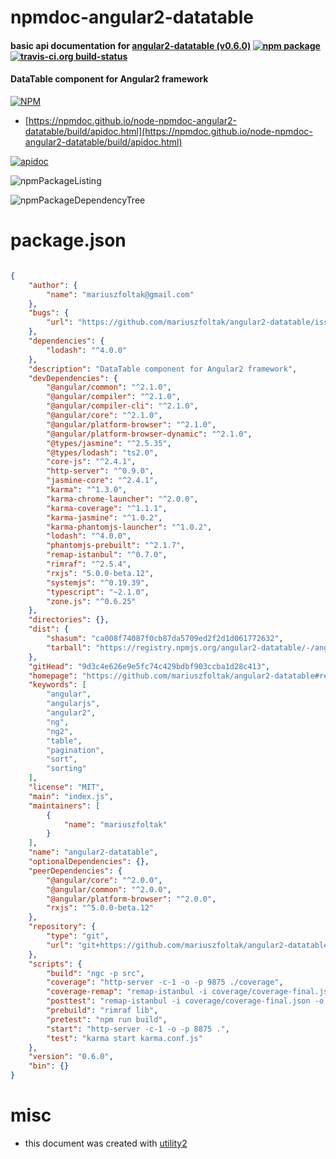 # npmdoc-angular2-datatable

#### basic api documentation for  [angular2-datatable (v0.6.0)](https://github.com/mariuszfoltak/angular2-datatable#readme)  [![npm package](https://img.shields.io/npm/v/npmdoc-angular2-datatable.svg?style=flat-square)](https://www.npmjs.org/package/npmdoc-angular2-datatable) [![travis-ci.org build-status](https://api.travis-ci.org/npmdoc/node-npmdoc-angular2-datatable.svg)](https://travis-ci.org/npmdoc/node-npmdoc-angular2-datatable)

#### DataTable component for Angular2 framework

[![NPM](https://nodei.co/npm/angular2-datatable.png?downloads=true&downloadRank=true&stars=true)](https://www.npmjs.com/package/angular2-datatable)

- [https://npmdoc.github.io/node-npmdoc-angular2-datatable/build/apidoc.html](https://npmdoc.github.io/node-npmdoc-angular2-datatable/build/apidoc.html)

[![apidoc](https://npmdoc.github.io/node-npmdoc-angular2-datatable/build/screenCapture.buildCi.browser.%252Ftmp%252Fbuild%252Fapidoc.html.png)](https://npmdoc.github.io/node-npmdoc-angular2-datatable/build/apidoc.html)

![npmPackageListing](https://npmdoc.github.io/node-npmdoc-angular2-datatable/build/screenCapture.npmPackageListing.svg)

![npmPackageDependencyTree](https://npmdoc.github.io/node-npmdoc-angular2-datatable/build/screenCapture.npmPackageDependencyTree.svg)



# package.json

```json

{
    "author": {
        "name": "mariuszfoltak@gmail.com"
    },
    "bugs": {
        "url": "https://github.com/mariuszfoltak/angular2-datatable/issues"
    },
    "dependencies": {
        "lodash": "^4.0.0"
    },
    "description": "DataTable component for Angular2 framework",
    "devDependencies": {
        "@angular/common": "^2.1.0",
        "@angular/compiler": "^2.1.0",
        "@angular/compiler-cli": "^2.1.0",
        "@angular/core": "^2.1.0",
        "@angular/platform-browser": "^2.1.0",
        "@angular/platform-browser-dynamic": "^2.1.0",
        "@types/jasmine": "^2.5.35",
        "@types/lodash": "ts2.0",
        "core-js": "^2.4.1",
        "http-server": "^0.9.0",
        "jasmine-core": "^2.4.1",
        "karma": "^1.3.0",
        "karma-chrome-launcher": "^2.0.0",
        "karma-coverage": "^1.1.1",
        "karma-jasmine": "^1.0.2",
        "karma-phantomjs-launcher": "^1.0.2",
        "lodash": "^4.0.0",
        "phantomjs-prebuilt": "^2.1.7",
        "remap-istanbul": "^0.7.0",
        "rimraf": "^2.5.4",
        "rxjs": "5.0.0-beta.12",
        "systemjs": "^0.19.39",
        "typescript": "~2.1.0",
        "zone.js": "^0.6.25"
    },
    "directories": {},
    "dist": {
        "shasum": "ca008f74087f0cb87da5709ed2f2d1d061772632",
        "tarball": "https://registry.npmjs.org/angular2-datatable/-/angular2-datatable-0.6.0.tgz"
    },
    "gitHead": "9d3c4e626e9e5fc74c429bdbf903ccba1d28c413",
    "homepage": "https://github.com/mariuszfoltak/angular2-datatable#readme",
    "keywords": [
        "angular",
        "angularjs",
        "angular2",
        "ng",
        "ng2",
        "table",
        "pagination",
        "sort",
        "sorting"
    ],
    "license": "MIT",
    "main": "index.js",
    "maintainers": [
        {
            "name": "mariuszfoltak"
        }
    ],
    "name": "angular2-datatable",
    "optionalDependencies": {},
    "peerDependencies": {
        "@angular/core": "^2.0.0",
        "@angular/common": "^2.0.0",
        "@angular/platform-browser": "^2.0.0",
        "rxjs": "^5.0.0-beta.12"
    },
    "repository": {
        "type": "git",
        "url": "git+https://github.com/mariuszfoltak/angular2-datatable.git"
    },
    "scripts": {
        "build": "ngc -p src",
        "coverage": "http-server -c-1 -o -p 9875 ./coverage",
        "coverage-remap": "remap-istanbul -i coverage/coverage-final.json -o coverage/coverage-remapped.lcov -t lcovonly",
        "posttest": "remap-istanbul -i coverage/coverage-final.json -o coverage -t html",
        "prebuild": "rimraf lib",
        "pretest": "npm run build",
        "start": "http-server -c-1 -o -p 8875 .",
        "test": "karma start karma.conf.js"
    },
    "version": "0.6.0",
    "bin": {}
}
```



# misc
- this document was created with [utility2](https://github.com/kaizhu256/node-utility2)
